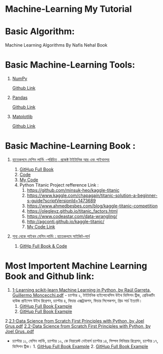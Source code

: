 # Machine-Learning My Tutorial

# Basic Algorithm:

   Machine Learning Algorithms By Nafis Nehal Book

# Basic Machine-Learning Tools:

   1. [NumPy](https://www.w3schools.com/python/numpy/default.asp)
   
         [Github Link](https://github.com/hamidhosen42/NumPy)

   2. [Pandas](https://www.w3schools.com/python/pandas/default.asp)
   
         [Github Link](https://github.com/hamidhosen42/Pandas)
  
   3. [Matplotlib](https://www.w3schools.com/python/matplotlib_intro.asp)
    
         [Github Link](https://github.com/hamidhosen42/Matplotlib)

# Basic Machine-Learning Book :

   1. [হাতেকলমে মেশিন লার্নিং -পরিচিত , প্রজেক্ট টাইটানিক আর এবং পাইথনসহ](https://rakibul-hassan.gitbook.io/mlbook-titanic/)
         1. [GitHup Full Book](https://github.com/raqueeb/mlbook-titanic)
         2. [Code](https://github.com/raqueeb/mltraining)
         3. [My Code](https://github.com/hamidhosen42/Machine-Learning-Titanic-Project-with-R)
         4. Python Titanic Project refference Link :
            1. https://github.com/minsuk-heo/kaggle-titanic
            2. https://www.kaggle.com/chapagain/titanic-solution-a-beginner-s-guide?scriptVersionId=1473689
            3. https://www.ahmedbesbes.com/blog/kaggle-titanic-competition
            4. https://olegleyz.github.io/titanic_factors.html
            5. https://www.codeastar.com/data-wrangling/
            6. http://agconti.github.io/kaggle-titanic/
            7. [My Code Link](https://github.com/hamidhosen42/Titanic-Machine-Learning-from-Disaster-Project)
      
   2. [শূন্য থেকে পাইথন মেশিন লার্নিং : হাতেকলমে সাইকিট-লার্ন](https://raqueeb.gitbook.io/scikit-learn/dedication)
         1. [GitHp Full Book & Code](https://github.com/raqueeb/ml-python)
         
# Most Importent Machine Learning Book and Github link:

   1. [1-Learning scikit-learn Machine Learning in Python, by Raúl Garreta, Guillermo Moncecchi.pdf](https://github.com/hamidhosen42/My-Machine-Learning-Tutorial/files/7068876/1-Learning.scikit-learn.Machine.Learning.in.Python.by.Raul.Garreta.Guillermo.Moncecchi.pdf) - চ্যাপ্টার ২, টাইটানিক হাইপোথেসিস উইথ ডিসিশন ট্রিজ,  প্রেডিকটিং হাউজ প্রাইসেস উইথ রিগ্রেশন, চ্যাপ্টার ৪, ফিচার এক্সট্রাকশন, ফিচার সিলেকশন, গ্রিড সার্চ ইত্যাদি। 
         1. [GitHup Full Book Example](https://github.com/gmonce/scikit-learn-book)
         2. [GitHup Full Book Example](https://github.com/akoichig/Garreta_Learning_scikit-learn_Machine_Learning_in_Python)

   2.[2.1-Data Science from Scratch First Principles with Python, by Joel Grus.pdf](https://github.com/hamidhosen42/My-Machine-Learning-Tutorial/files/7068905/2.1-Data.Science.from.Scratch.First.Principles.with.Python.by.Joel.Grus.pdf)
   [2.2-Data Science from Scratch First Principles with Python, by Joel Grus..pdf](https://github.com/hamidhosen42/My-Machine-Learning-Tutorial/files/7068911/2.2-Data.Science.from.Scratch.First.Principles.with.Python.by.Joel.Grus.pdf)

 - চ্যাপ্টার ১১, মেশিন লার্নিং, চ্যাপ্টার ১২, কে নিয়ারেস্ট নেইবার্স চ্যাপ্টার ১৪, সিম্পল লিনিয়ার রিগ্রেশন, চ্যাপ্টার ১৭, ডিসিশন ট্রিজ। 
         1. [GitHup Full Book Example](https://github.com/gmonce/scikit-learn-book)
         2. [GitHup Full Book Example](https://github.com/akoichig/Garreta_Learning_scikit-learn_Machine_Learning_in_Python)
